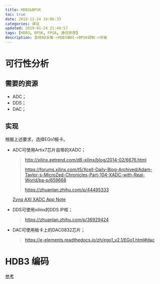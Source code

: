 ```yaml
---
title: HDB3&BPSK
toc: true
date: 2018-12-24 10:06:33
categories: 课设
updated: 2019-01-24 21:49:57tags: [HDB3, BPSK, FPGA, 通信原理]
description: 音频AD采集->HDB3编码->BPSK调制->传输
---
```


# 可行性分析

## 需要的资源

- ADC；
- DDS；
- DAC；

## 实现

根据上述要求，选择EGo1板卡。

- ADC可使用Artix7芯片自带的XADC；

  > http://xilinx.eetrend.com/d6-xilinx/blog/2014-02/6676.html
  >
  > https://forums.xilinx.com/t5/Xcell-Daily-Blog-Archived/Adam-Taylor-s-MicroZed-Chronicles-Part-104-XADC-with-Real-World/ba-p/659668
  >
  > https://zhuanlan.zhihu.com/p/44495333

  [Zynq AXI XADC App Note](https://xilinx-wiki.atlassian.net/wiki/spaces/A/pages/18842057/Zynq+AXI+XADC+App+Note)

- DDS可使用xilinx的DDS IP核；

  > https://zhuanlan.zhihu.com/p/36929424

- DAC可使用板卡上的DAC0832芯片；

  > https://e-elements.readthedocs.io/zh/ego1_v2.1/EGo1.html#dac

# HDB3 编码

[参考](https://wenku.baidu.com/view/24b7bc227fd5360cba1adb6c)